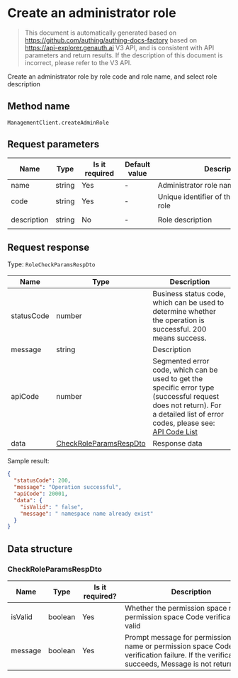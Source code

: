 # Create an administrator role

<!--
Warning ⚠️:
Do not modify this document directly,
https://github.com/Authing/authing-docs-factory
Use this project to generate
-->

<LastUpdated />

> This document is automatically generated based on https://github.com/authing/authing-docs-factory based on https://api-explorer.genauth.ai V3 API, and is consistent with API parameters and return results. If the description of this document is incorrect, please refer to the V3 API.

Create an administrator role by role code and role name, and select role description

## Method name

`ManagementClient.createAdminRole`

## Request parameters

| Name        | Type   | <div style="width:80px">Is it required</div> | <div style="width:60px">Default value</div> | <div style="width:300px">Description</div>  | <div style="width:200px">Sample value</div> |
| ----------- | ------ | -------------------------------------------- | ------------------------------------------- | ------------------------------------------- | ------------------------------------------- |
| name        | string | Yes                                          | -                                           | Administrator role name                     | `manager`                                   |
| code        | string | Yes                                          | -                                           | Unique identifier of the administrator role | `manager`                                   |
| description | string | No                                           | -                                           | Role description                            | `this is role manager description`          |

## Request response

Type: `RoleCheckParamsRespDto`

| Name       | Type                                                         | Description                                                                                                                                                                                                                                                                                                                                         |
| ---------- | ------------------------------------------------------------ | --------------------------------------------------------------------------------------------------------------------------------------------------------------------------------------------------------------------------------------------------------------------------------------------------------------------------------------------------- |
| statusCode | number                                                       | Business status code, which can be used to determine whether the operation is successful. 200 means success.                                                                                                                                                                                                                                        |
| message    | string                                                       | Description                                                                                                                                                                                                                                                                                                                                         |
| apiCode    | number                                                       | Segmented error code, which can be used to get the specific error type (successful request does not return). For a detailed list of error codes, please see: [API Code List](https://api-explorer.genauth.ai/?tag=group/%E5%BC%80%E5%8F%91%E5%87%86%E5%A4%87#tag/%E5%BC%80%E5%8F%91%E5%87%86%E5%A4%87/%E9%94%99%E8%AF%AF%E5%A4%84%E7%90%86/apiCode) |
| data       | <a href="#CheckRoleParamsRespDto">CheckRoleParamsRespDto</a> | Response data                                                                                                                                                                                                                                                                                                                                       |

Sample result:

```json
{
  "statusCode": 200,
  "message": "Operation successful",
  "apiCode": 20001,
  "data": {
    "isValid": " false",
    "message": " namespace name already exist"
  }
}
```

## Data structure

### <a id="CheckRoleParamsRespDto"></a> CheckRoleParamsRespDto

| Name    | Type    | <div style="width:80px">Is it required?</div> | <div style="width:300px">Description</div>                                                                                                    | <div style="width:200px">Sample value</div> |
| ------- | ------- | --------------------------------------------- | --------------------------------------------------------------------------------------------------------------------------------------------- | ------------------------------------------- |
| isValid | boolean | Yes                                           | Whether the permission space name or permission space Code verification is valid                                                              | ` false`                                    |
| message | boolean | Yes                                           | Prompt message for permission space name or permission space Code verification failure. If the verification succeeds, Message is not returned | ` namespace name already exist`             |
